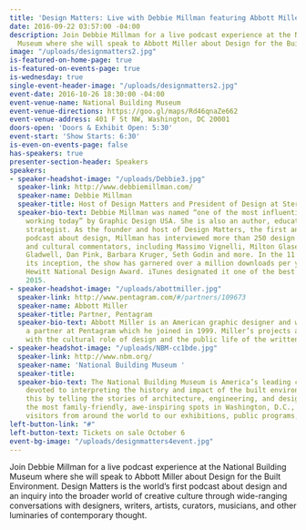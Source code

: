 ```yaml
---
title: 'Design Matters: Live with Debbie Millman featuring Abbott Miller'
date: 2016-09-22 03:57:00 -04:00
description: Join Debbie Millman for a live podcast experience at the National Building
  Museum where she will speak to Abbott Miller about Design for the Built Environment.
image: "/uploads/designmatters2.jpg"
is-featured-on-home-page: true
is-featured-on-events-page: true
is-wednesday: true
single-event-header-image: "/uploads/designmatters2.jpg"
event-date: 2016-10-26 18:30:00 -04:00
event-venue-name: National Building Museum
event-venue-directions: https://goo.gl/maps/Rd46qnaZe662
event-venue-address: 401 F St NW, Washington, DC 20001
doors-open: 'Doors & Exhibit Open: 5:30'
event-start: 'Show Starts: 6:30'
is-even-on-events-page: false
has-speakers: true
presenter-section-header: Speakers
speakers:
- speaker-headshot-image: "/uploads/Debbie3.jpg"
  speaker-link: http://www.debbiemillman.com/
  speaker-name: Debbie Millman
  speaker-title: Host of Design Matters and President of Design at Sterling Brands
  speaker-bio-text: Debbie Millman was named “one of the most influential designers
    working today” by Graphic Design USA. She is also an author, educator, and brand
    strategist. As the founder and host of Design Matters, the first and longest running
    podcast about design, Millman has interviewed more than 250 design luminaries
    and cultural commentators, including Massimo Vignelli, Milton Glaser, Malcolm
    Gladwell, Dan Pink, Barbara Kruger, Seth Godin and more. In the 11 years since
    its inception, the show has garnered over a million downloads per year and a Cooper
    Hewitt National Design Award. iTunes designated it one of the best podcasts of
    2015.
- speaker-headshot-image: "/uploads/abottmiller.jpg"
  speaker-link: http://www.pentagram.com/#/partners/109673
  speaker-name: Abbott Miller
  speaker-title: Partner, Pentagram
  speaker-bio-text: Abbott Miller is an American graphic designer and writer, and
    a partner at Pentagram which he joined in 1999. Miller’s projects are often concerned
    with the cultural role of design and the public life of the written word.
- speaker-headshot-image: "/uploads/NBM-cc1bde.jpg"
  speaker-link: http://www.nbm.org/
  speaker-name: 'National Building Museum '
  speaker-title: 
  speaker-bio-text: The National Building Museum is America’s leading cultural institution
    devoted to interpreting the history and impact of the built environment. We do
    this by telling the stories of architecture, engineering, and design. As one of
    the most family-friendly, awe-inspiring spots in Washington, D.C., we welcome
    visitors from around the world to our exhibitions, public programs, and festivals.
left-button-link: "#"
left-button-text: Tickets on sale October 6
event-bg-image: "/uploads/designmatters4event.jpg"
---
```


Join Debbie Millman for a live podcast experience at the National Building Museum where she will speak to Abbott Miller about Design for the Built Environment. Design Matters is the world’s first podcast about design and an inquiry into the broader world of creative culture through wide-ranging conversations with designers, writers, artists, curators, musicians, and other luminaries of contemporary thought.
